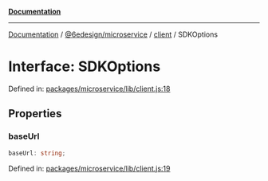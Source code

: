 [**Documentation**](../../../../README.md)

***

[Documentation](../../../../README.md) / [@6edesign/microservice](../../README.md) / [client](../README.md) / SDKOptions

# Interface: SDKOptions

Defined in: [packages/microservice/lib/client.js:18](https://github.com/6eDesign/core/blob/ef308ef1da0dfc861a9d63a636d6f4c2bde822f8/packages/microservice/lib/client.js#L18)

## Properties

### baseUrl

```ts
baseUrl: string;
```

Defined in: [packages/microservice/lib/client.js:19](https://github.com/6eDesign/core/blob/ef308ef1da0dfc861a9d63a636d6f4c2bde822f8/packages/microservice/lib/client.js#L19)
